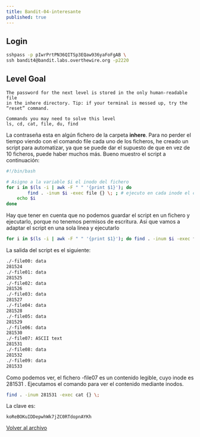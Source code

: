 ```yaml
---
title: Bandit-04-interesante
published: true
---
```


## [](#header-1)Login

```bash
sshpass -p pIwrPrtPN36QITSp3EQaw936yaFoFgAB \
ssh bandit4@bandit.labs.overthewire.org -p2220
```

## [](#header-1)Level Goal

```
The password for the next level is stored in the only human-readable file
in the inhere directory. Tip: if your terminal is messed up, try the “reset” command.

Commands you may need to solve this level
ls, cd, cat, file, du, find
```

La contraseña esta en algún fichero de la carpeta **inhere**. Para no perder el tiempo
viendo con el comando file cada uno de los ficheros, he creado un script para automatizar,
ya que se puede dar el supuesto de que en vez de 10 ficheros, puede haber muchos más.
Bueno muestro el script a continuación:

```bash
#!/bin/bash

# Asigno a la variable $i el inodo del fichero 
for i in $(ls -i | awk -F " " '{print $1}'); do
        find . -inum $i -exec file {} \; ; # ejecuto en cada inode el comando file
	echo $i
done
```
Hay que tener en cuenta que no podemos guardar el script en un fichero y ejecutarlo, porque
no tenemos permisos de escritura. Asi que vamos a adaptar el script en una sola linea y 
ejecutarlo

```bash
for i in $(ls -i | awk -F " " '{print $1}'); do find . -inum $i -exec file {} \; ; echo $i; done
```

La salida del script es el siguiente:

```bash
./-file00: data
281524
./-file01: data
281525
./-file02: data
281526
./-file03: data
281527
./-file04: data
281528
./-file05: data
281529
./-file06: data
281530
./-file07: ASCII text
281531
./-file08: data
281532
./-file09: data
281533
```

Como podemos ver, el fichero -file07 es un contenido legible, cuyo inode es 281531 .
Ejecutamos el comando para ver el contenido mediante inodos.

```bash
find . -inum 281531 -exec cat {} \;
```
La clave es:

```
koReBOKuIDDepwhWk7jZC0RTdopnAYKh
```

[Volver al archivo](archive)
